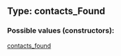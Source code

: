 ## Type: contacts\_Found  

### Possible values (constructors):

[contacts\_found](../constructors/contacts\_found.md)  

